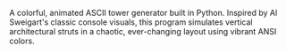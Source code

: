 A colorful, animated ASCII tower generator built in Python. Inspired by Al Sweigart's classic console visuals, this program simulates vertical architectural struts in a chaotic, ever-changing layout using vibrant ANSI colors.

